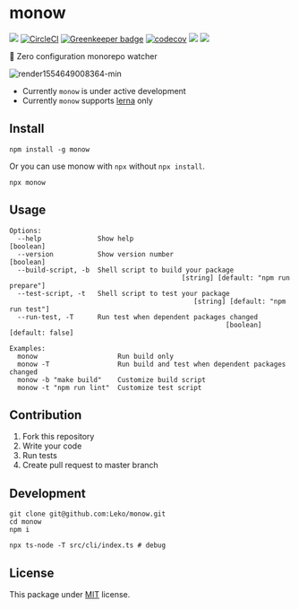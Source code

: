# monow

![](https://img.shields.io/npm/v/@monow/cli.svg)
[![CircleCI](https://circleci.com/gh/Leko/monow.svg?style=svg)](https://circleci.com/gh/Leko/monow)
[![Greenkeeper badge](https://badges.greenkeeper.io/Leko/monow.svg)](https://greenkeeper.io/)
[![codecov](https://codecov.io/gh/Leko/monow/branch/master/graph/badge.svg)](https://codecov.io/gh/Leko/monow)
![](https://img.shields.io/npm/dm/@monow/cli.svg)
![](https://img.shields.io/npm/l/@monow/cli.svg)

:clap: Zero configuration monorepo watcher

![render1554649008364-min](https://user-images.githubusercontent.com/1424963/55685438-3670c180-5991-11e9-87cc-37729a06f107.gif)

- Currently `monow` is under active development
- Currently `monow` supports [lerna](https://github.com/lerna/lerna) only

## Install

```
npm install -g monow
```

Or you can use monow with `npx` without `npx install`.

```
npx monow
```

## Usage

```
Options:
  --help              Show help                                        [boolean]
  --version           Show version number                              [boolean]
  --build-script, -b  Shell script to build your package
                                           [string] [default: "npm run prepare"]
  --test-script, -t   Shell script to test your package
                                              [string] [default: "npm run test"]
  --run-test, -T      Run test when dependent packages changed
                                                      [boolean] [default: false]

Examples:
  monow                    Run build only
  monow -T                 Run build and test when dependent packages changed
  monow -b "make build"    Customize build script
  monow -t "npm run lint"  Customize test script
```

## Contribution

1. Fork this repository
1. Write your code
1. Run tests
1. Create pull request to master branch

## Development

```
git clone git@github.com:Leko/monow.git
cd monow
npm i

npx ts-node -T src/cli/index.ts # debug
```

## License

This package under [MIT](https://opensource.org/licenses/MIT) license.
